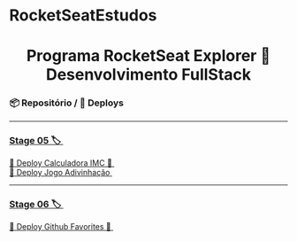 # RocketSeatEstudos

<h1 align="center"> Programa RocketSeat Explorer 🚀 Desenvolvimento FullStack </h1>



### 📦 Repositório / 🚀 Deploys

---


### <a align="center" href="https://github.com/Alexandre-FP/RocketSeatEstudos/tree/main/stage05"> Stage 05 🏷 </a>&nbsp;

<a href="https://calculadora-de-imc-puce-two.vercel.app/"> 🚀 Deploy Calculadora IMC 🔢 </a>&nbsp; </br>
<a href="https://jogo-da-adivinhacao-weld.vercel.app/"> 🚀 Deploy Jogo Adivinhação </a>&nbsp; </br>



---

### <a align="center" href="https://github.com/renyzeraa/rocketseat-explorer/tree/master/Stage05"> Stage 06  🏷 </a>&nbsp;

<a href="https://renyzeraa.github.io/rocketseat-explorer/Stage05/Aula01"> 🚀 Deploy Github Favorites 🔎 </a>&nbsp; </br>



</div>
